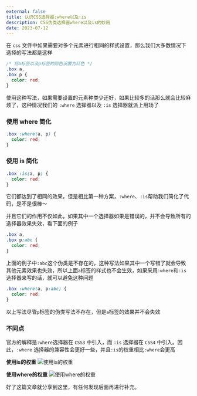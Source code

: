```yaml
---
external: false
title: 认识CSS选择器:where以及:is
description: CSS伪类选择器where以及is的妙用
date: 2023-07-12
---
```


在 `css` 文件中如果需要对多个元素进行相同的样式设置，那么我们大多数情况下选择的写法都是这样

```css
/* 将a标签以及p标签的颜色设置为红色 */
.box a,
.box p {
  color: red;
}
```

使用这种写法，如果需要设置的元素种类少还好，如果比较多的话那么就会比较麻烦了，这种情况我们的 `:where` 选择器以及 `:is` 选择器就派上用场了

### 使用 where 简化

```css
.box :where(a, p) {
  color: red;
}
```

### 使用 is 简化

```css
.box :is(a, p) {
  color: red;
}
```

它们都达到了相同的效果，但是相比第一种方案，`:where`、`:is`帮助我们简化了代码，是不是很棒～

并且它们的作用不仅如此，如果其中一个选择器如果是错误的，并不会导致所有的选择器效果失效，看下面的例子

```css
.box a,
.box p:abc {
  color: red;
}
```
上面的例子中`:abc`这个伪类是不存在的，这种写法如果其中一个写错了就会导致其他元素效果也失效，所以上面`a`标签的样式也不会生效，如果采用`:where`和`:is`选择器来写的话，就可以避免这种问题

```css
.box :where(a, p:abc) {
  color: red;
}
```

以上写法尽管`p`标签的伪类写法不存在，但是`a`标签的效果并不会失效


### 不同点
官方的解释是`:where`选择器在 `CSS3` 中引入，而 `:is` 选择器在 `CSS4` 中引入。因此，`:where` 选择器的兼容性会更好一些，并且`:is`的权重相比`:where`会更高

**使用is的权重**
![使用is的权重](https://z4a.net/images/2023/07/26/css_1.png)

**使用where的权重** 
![使用where的权重](https://z4a.net/images/2023/07/26/css_2.png)

好了这篇文章就分享到这里，有任何发现后面再进行补充。